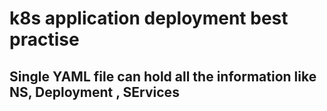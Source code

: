 # k8s application deployment best practise 

## Single YAML file can hold all the information like NS, Deployment , SErvices

